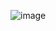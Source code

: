 ![image](https://github.com/engineeralihassan/currency-converter-app/assets/106416367/ab7ca8db-41bc-4f07-9bf8-3fdf1e11546b)
